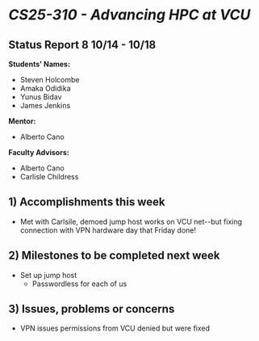 # *CS25-310 - Advancing HPC at VCU*

## Status Report 8 10/14 - 10/18

**Students' Names:**
  - Steven Holcombe
  - Amaka Odidika
  - Yunus Bidav
  - James Jenkins

**Mentor:**
  - Alberto Cano

**Faculty Advisors:**
  - Alberto Cano
  - Carlisle Childress

## 1) Accomplishments this week 

  - Met with Carlsile, demoed jump host works on VCU net--but fixing connection with VPN hardware day that Friday done!

## 2) Milestones to be completed next week ##

  - Set up jump host
    - Passwordless for each of us


## 3) Issues, problems or concerns ##

  - VPN issues permissions from VCU denied but were fixed
